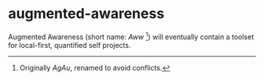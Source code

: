 # augmented-awareness
Augmented Awareness (short name: *Aww* [^1]) will eventually contain a toolset for local-first, quantified self projects.

[^1]: Originally *AgAu*, renamed to avoid conflicts.